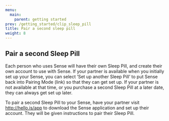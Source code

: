 ```yaml
---
menu:
  main:
    parent: getting started
prev: /getting_started/clip_sleep_pill
title: Pair a second sleep pill
weight: 8
---
```


## Pair a second Sleep Pill


Each person who uses Sense will have their own Sleep Pill, and create their own account to use with Sense. If your partner is available when you initially set up your Sense, you can select ‘Set up another Sleep Pill’ to put Sense back into Pairing Mode (link) so that they can get set up. If your partner is not available at that time, or you purchase a second Sleep Pill at a later date, they can always get set up later.


To pair a second Sleep Pill to your Sense, have your partner visit http://hello.is/app to download the Sense application and set up their account. They will be given instructions to pair their Sleep Pill. 



